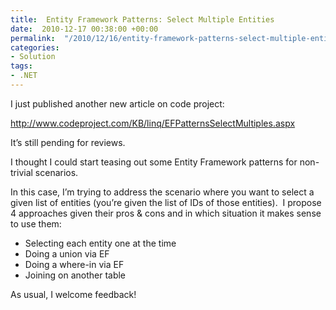 ```yaml
---
title:  Entity Framework Patterns: Select Multiple Entities
date:  2010-12-17 00:38:00 +00:00
permalink:  "/2010/12/16/entity-framework-patterns-select-multiple-entities/"
categories:
- Solution
tags:
- .NET
---
```

<p>I just published another new article on code project:</p>  <p><a title="http://www.codeproject.com/KB/linq/EFPatternsSelectMultiples.aspx" href="http://www.codeproject.com/KB/linq/EFPatternsSelectMultiples.aspx">http://www.codeproject.com/KB/linq/EFPatternsSelectMultiples.aspx</a></p>  <p>It’s still pending for reviews.</p>  <p>I thought I could start teasing out some Entity Framework patterns for non-trivial scenarios.</p>  <p>In this case, I’m trying to address the scenario where you want to select a given list of entities (you’re given the list of IDs of those entities).&#160; I propose 4 approaches given their pros &amp; cons and in which situation it makes sense to use them:</p>  <ul>   <li>Selecting each entity one at the time </li>    <li>Doing a union via EF </li>    <li>Doing a where-in via EF </li>    <li>Joining on another table </li> </ul>  <p>As usual, I welcome feedback!</p>